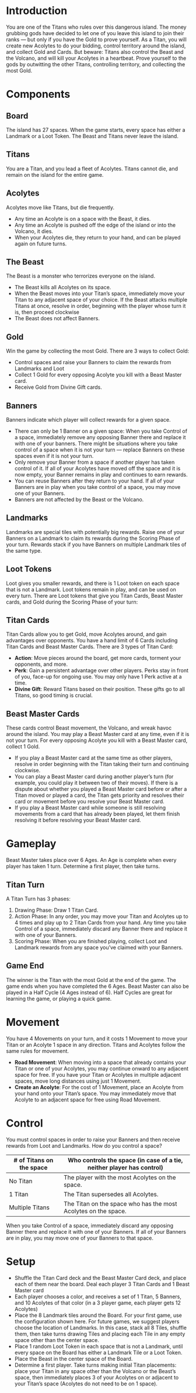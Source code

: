 # Introduction

You are one of the Titans who rules over this dangerous island. The money grubbing gods have decided to let one of you leave this island to join their ranks — but only if you have the Gold to prove yourself. As a Titan, you will create new Acolytes to do your bidding, control territory around the island, and collect Gold and Cards. But beware: Titans also control the Beast and the Volcano, and will kill your Acolytes in a heartbeat. Prove yourself to the gods by outwitting the other Titans, controlling territory, and collecting the most Gold.
 
# Components

## Board 
The island has 27 spaces. When the game starts, every space has either a Landmark or a Loot Token. The Beast and Titans never leave the island.

## Titans
You are a Titan, and you lead a fleet of Acolytes.  Titans cannot die, and remain on the island for the entire game.

## Acolytes
Acolytes move like Titans, but die frequently. 
- Any time an Acolyte is on a space with the Beast, it dies. 
- Any time an Acolyte is pushed off the edge of the island or into the Volcano, it dies.
- When your Acolytes die, they return to your hand, and can be played again on future turns.

## The Beast
The Beast is a monster who terrorizes everyone on the island.
- The Beast kills all Acolytes on its space.
- When the Beast moves into your Titan’s space, immediately move your Titan to any adjacent space of your choice. If the Beast attacks multiple Titans at once, resolve in order, beginning with the player whose turn it is, then proceed clockwise
- The Beast does not affect Banners.

## Gold
Win the game by collecting the most Gold.  There are 3 ways to collect Gold:
- Control spaces and raise your Banners to claim the rewards from Landmarks and Loot
- Collect 1 Gold for every opposing Acolyte you kill with a Beast Master card. 
- Receive Gold from Divine Gift cards.

## Banners
Banners indicate which player will collect rewards for a given space.
- There can only be 1 Banner on a given space: When you take Control of a space, immediately remove any opposing Banner there and replace it with one of your banners. There might be situations where you take control of a space when it is not your turn — replace Banners on these spaces even if it is not your turn.
- Only remove your Banner from a space if another player has taken control of it. If all of your Acolytes have moved off the space and it is now empty, your Banner remains in play and continues to earn rewards.
- You can reuse Banners after they return to your hand. If all of your Banners are in play when you take control of a space, you may move one of your Banners. 
- Banners are not affected by the Beast or the Volcano.

## Landmarks
Landmarks are special tiles with potentially big rewards. Raise one of your Banners on a Landmark to claim its rewards during the Scoring Phase of your turn. Rewards stack if you have Banners on multiple Landmark tiles of the same type.

## Loot Tokens
Loot gives you smaller rewards, and there is 1 Loot token on each space that is not a Landmark. Loot tokens remain in play, and can be used on every turn. There are Loot tokens that give you Titan Cards, Beast Master cards, and Gold during the Scoring Phase of your turn:


## Titan Cards
Titan Cards allow you to get Gold, move Acolytes around, and gain advantages over opponents. You have a hand limit of 6 Cards including Titan Cards and Beast Master Cards. There are 3 types of Titan Card:

- **Action**: Move pieces around the board, get more cards, torment your opponents, and more.
- **Perk**: Gain a persistent advantage over other players. Perks stay in front of you, face-up for ongoing use. You may only have 1 Perk active at a time. 
- **Divine Gift**: Reward Titans based on their position. These gifts go to all Titans, so good timing is crucial.

## Beast Master Cards
These cards control Beast movement, the Volcano, and wreak havoc around the island. You may play a Beast Master card at any time, even if it is not your turn. For every opposing Acolyte you kill with a Beast Master card, collect 1 Gold.

- If you play a Beast Master card at the same time as other players, resolve in order beginning with the Titan taking their turn and continuing clockwise.
- You can play a Beast Master card during another player’s turn (for example, you could play it between two of their moves). If there is a dispute about whether you played a Beast Master card before or after a Titan moved or played a card, the Titan gets priority and resolves their card or movement before you resolve your Beast Master card. 
- If you play a Beast Master card while someone is still resolving movements from a card that has already been played, let them finish resolving it before resolving your Beast Master card.

# Gameplay

Beast Master takes place over 6 Ages. An Age is complete when every player has taken 1 turn. Determine a first player, then take turns. 

## Titan Turn

A Titan Turn has 3 phases:
1. Drawing Phase: Draw 1 Titan Card.
2. Action Phase: In any order, you may move your Titan and Acolytes up to 4 times and play up to 2 Titan Cards from your hand. Any time you take Control of a space, immediately discard any Banner there and replace it with one of your Banners.
3. Scoring Phase: When you are finished playing, collect Loot and Landmark rewards from any space you’ve claimed with your Banners.

## Game End

The winner is the Titan with the most Gold at the end of the game. The game ends when you have completed the 6 Ages. Beast Master can also be played in a Half Cycle (4 Ages instead of 6). Half Cycles are great for learning the game, or playing a quick game.

# Movement
You have 4 Movements on your turn, and it costs 1 Movement to move your Titan or an Acolyte 1 space in any direction. Titans and Acolytes follow the same rules for movement.
- **Road Movement**: When moving into a space that already contains your Titan or one of your Acolytes, you may continue onward to any adjacent space for free. If you have your Titan or Acolytes in multiple adjacent spaces, move long distances using just 1 Movement.
- **Create an Acolyte**: For the cost of 1 Movement, place an Acolyte from your hand onto your Titan’s space. You may immediately move that Acolyte to an adjacent space for free using Road Movement.

# Control
You must control spaces in order to raise your Banners and then receive rewards from Loot and Landmarks. How do you control a space?

| # of Titans on the space| Who controls the space (in case of a tie, neither player has control) |
|----------|----------|
| No Titan  | The player with the most Acolytes on the space. | 
| 1 Titan   | The Titan supersedes all Acolytes. | 
| Multiple Titans   | The Titan on the space who has the most Acolytes on the space. | 

When you take Control of a space, immediately discard any opposing Banner there and replace it with one of your Banners. If all of your Banners are in play, you may move one of your Banners to that space.

# Setup

- Shuffle the Titan Card deck and the Beast Master Card deck, and place each of them near the board. Deal each player 3 Titan Cards and 1 Beast Master card
- Each player chooses a color, and receives a set of 1 Titan, 5 Banners, and 10 Acolytes of that color (in a 3 player game, each player gets 12 Acolytes)
- Place the 8 Landmark tiles around the Board. For your first game, use the configuration shown here. For future games, we suggest players choose the location of Landmarks. In this case, stack all 8 Tiles, shuffle them, then take turns drawing Tiles and placing each Tile in any empty space other than the center space.
- Place 1 random Loot Token in each space that is not a Landmark, until every space on the Board has either a Landmark Tile or a Loot Token.
- Place the Beast in the center space of the Board.
- Determine a first player. Take turns making initial Titan placements: place your Titan in any space other than the Volcano or the Beast’s space, then immediately places 3 of your Acolytes on or adjacent to your Titan’s space (Acolytes do not need to be on 1 space).